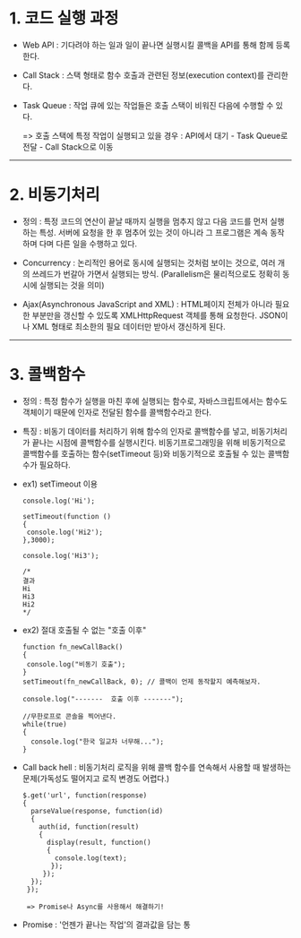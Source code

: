 # 1. 코드 실행 과정

  * Web API : 기다려야 하는 일과 일이 끝나면 실행시킬 콜백을 API를 통해 함께 등록한다.

  * Call Stack : 스택 형태로 함수 호출과 관련된 정보(execution context)를 관리한다.

  * Task Queue : 작업 큐에 있는 작업들은 호출 스택이 비워진 다음에 수행할 수 있다.
  
    => 호출 스택에 특정 작업이 실행되고 있을 경우 : API에서 대기 - Task Queue로 전달 - Call Stack으로 이동


------
 
# 2. 비동기처리
  
  * 정의 : 특정 코드의 연산이 끝날 때까지 실행을 멈추지 않고 다음 코드를 먼저 실행하는 특성. 서버에 요청을 한 후 멈추어 있는 것이 아니라 그 프로그램은 계속 동작하며 다며 다른 일을 수행하고 있다.
  
  * Concurrency : 논리적인 용어로 동시에 실행되는 것처럼 보이는 것으로, 여러 개의 쓰레드가 번갈아 가면서 실행되는 방식. (Parallelism은 물리적으로도 정확히 동시에 실행되는 것을 의미)
  
  * Ajax(Asynchronous JavaScript and XML) : HTML페이지 전체가 아니라 필요한 부분만을 갱신할 수 있도록 XMLHttpRequest 객체를 통해 요청한다. JSON이나 XML 형태로 최소한의 필요 데이터만 받아서 갱신하게 된다.
  
------

# 3. 콜백함수

  * 정의 : 특정 함수가 실행을 마친 후에 실행되는 함수로, 자바스크립트에서는 함수도 객체이기 때문에 인자로 전달된 함수를 콜백함수라고 한다.
  
  * 특징 : 비동기 데이터를 처리하기 위해 함수의 인자로 콜백함수를 넣고, 비동기처리가 끝나는 시점에 콜백함수를 실행시킨다. 비동기프로그래밍을 위해 비동기적으로 콜백함수를 호출하는 함수(setTimeout 등)와 비동기적으로 호출될 수 있는 콜백함수가 필요하다.
  
  * ex1) setTimeout 이용
  
        console.log('Hi');
 
        setTimeout(function ()
        {
         console.log('Hi2');
        },3000);
 
        console.log('Hi3');
 
        /*
        결과
        Hi
        Hi3
        Hi2
        */
  
  
  * ex2) 절대 호출될 수 없는 "호출 이후"
  
        function fn_newCallBack()
        {
         console.log("비동기 호출");
        }
        setTimeout(fn_newCallBack, 0); // 콜백이 언제 동작할지 예측해보자.

        console.log("-------  호출 이후 -------");

        //무한로프로 콘솔을 찍어낸다.
        while(true)
        {
          console.log("한국 일교차 너무해...");
        }
        
  * Call back hell : 비동기처리 로직을 위해 콜백 함수를 연속해서 사용할 때 발생하는 문제(가독성도 떨어지고 로직 변경도 어렵다.)
  
        $.get('url', function(response)
        {
          parseValue(response, function(id) 
          {
            auth(id, function(result) 
            {
              display(result, function() 
              {
                console.log(text);
               });
             });
          });
         });
         
         => Promise나 Async를 사용해서 해결하기!
         
   * Promise : '언젠가 끝나는 작업'의 결과값을 담는 통
